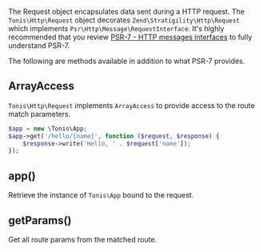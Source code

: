 The Request object encapsulates data sent during a HTTP request. The `Tonis\Http\Request` object decorates 
`Zend\Stratigility\Http\Request` which implements `Psr\Http\Message\RequestInterface`. It's highly recommended that you
review [PSR-7 - HTTP messages interfaces](http://www.php-fig.org/psr/psr-7/) to fully understand PSR-7.

The following are methods available in addition to what PSR-7 provides.

ArrayAccess
-----------

`Tonis\Http\Request` implements `ArrayAccess` to provide access to the route match parameters.

```php
$app = new \Tonis\App;
$app->get('/hello/{name}', function ($request, $response) {
    $response->write('Hello, ' . $request['name']);
});
```

app()
-----

Retrieve the instance of `Tonis\App` bound to the request.

getParams()
-----------

Get all route params from the matched route.
